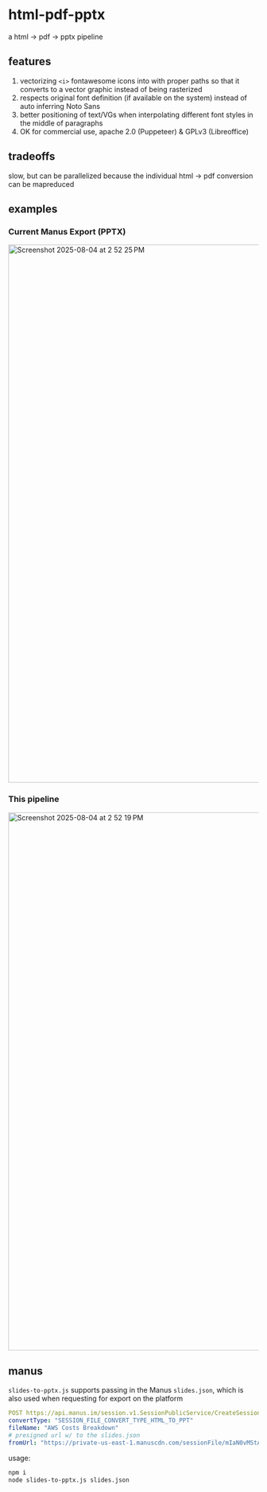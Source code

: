 # html-pdf-pptx

a html -> pdf -> pptx pipeline

## features

1. vectorizing `<i>` fontawesome icons into <svgs> with proper paths so that it converts to a vector graphic instead of being rasterized
2. respects original font definition (if available on the system) instead of auto inferring Noto Sans
3. better positioning of text/VGs when interpolating different font styles in the middle of paragraphs
4. OK for commercial use, apache 2.0 (Puppeteer) & GPLv3 (Libreoffice)

## tradeoffs
slow, but can be parallelized because the individual html -> pdf conversion can be mapreduced

## examples

### Current Manus Export (PPTX)
<img width="1667" height="1083" alt="Screenshot 2025-08-04 at 2 52 25 PM" src="https://github.com/user-attachments/assets/3dbc7c7d-dc13-49c3-966d-f043dbf6c757" />

### This pipeline
<img width="1667" height="1083" alt="Screenshot 2025-08-04 at 2 52 19 PM" src="https://github.com/user-attachments/assets/dbb6f56f-2201-44f9-8243-f17096cd4d0d" />


## manus

`slides-to-pptx.js` supports passing in the Manus `slides.json`, which is also used when requesting for export on the platform

```yaml
POST https://api.manus.im/session.v1.SessionPublicService/CreateSessionFileConvertTask
convertType: "SESSION_FILE_CONVERT_TYPE_HTML_TO_PPT"
fileName: "AWS Costs Breakdown"
# presigned url w/ to the slides.json
fromUrl: "https://private-us-east-1.manuscdn.com/sessionFile/mIaN0vMStA0DPbw0NkboBy/sandbox/imxsodzji... 
```

usage:

```bash
npm i
node slides-to-pptx.js slides.json
```
